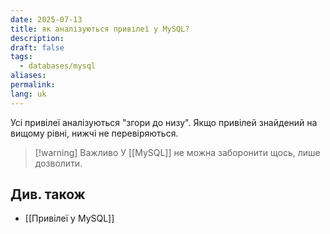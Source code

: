 ```yaml
---
date: 2025-07-13
title: як аналізуються привілеї у MySQL?
description: 
draft: false
tags:
  - databases/mysql
aliases: 
permalink: 
lang: uk
---
```


Усі привілеї аналізуються "згори до низу". Якщо привілей знайдений на вищому рівні, нижчі не перевіряються.

> [!warning] Важливо
> У [[MySQL]] не можна заборонити щось, лише дозволити.

## Див. також

- [[Привілеї у MySQL]]